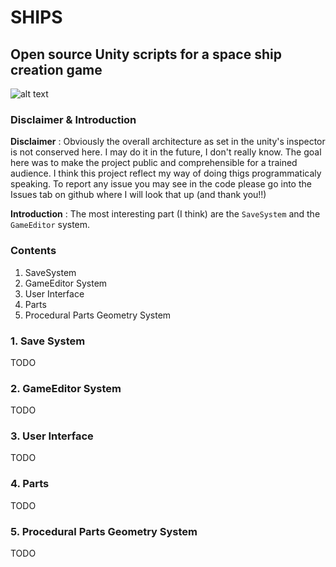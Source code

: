 # SHIPS
## Open source Unity scripts for a space ship creation game

![alt text](https://arthur-detaille.fr/res/imgs/OpenShipsMaker.png)

### Disclaimer & Introduction
**Disclaimer** : Obviously the overall architecture as set in the unity's inspector is not conserved here. I may do it in the future, I don't really know. The goal here was to make the project public and comprehensible for a trained audience. I think this project reflect my way of doing thigs programmaticaly speaking.
To report any issue you may see in the code please go into the Issues tab on github where I will look that up (and thank you!!)

**Introduction** : The most interesting part (I think) are the `SaveSystem` and the `GameEditor` system.

### Contents
1. SaveSystem
2. GameEditor System
3. User Interface
4. Parts
5. Procedural Parts Geometry System

### 1. Save System
TODO

### 2. GameEditor System
TODO

### 3. User Interface
TODO

### 4. Parts
TODO

### 5. Procedural Parts Geometry System
TODO

